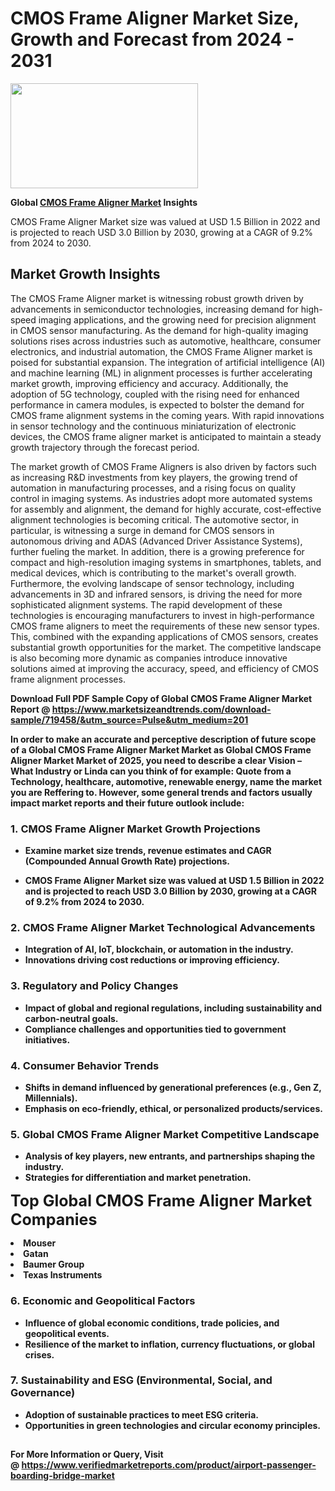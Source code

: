 <H1>CMOS Frame Aligner Market Size, Growth and Forecast from 2024 - 2031</H1><img class="aligncenter size-medium wp-image-584254" src="https://thirdeyenews.in/wp-content/uploads/2024/09/Global-Market-Research-300x168.jpeg" alt="" width="300" height="168" /><p><strong>Global&nbsp;<a href="https://www.marketsizeandtrends.com/download-sample/719458/&amp;utm_source=Pulse&amp;utm_medium=201">CMOS Frame Aligner Market</a> Insights</strong></p><p>CMOS Frame Aligner Market size was valued at USD 1.5 Billion in 2022 and is projected to reach USD 3.0 Billion by 2030, growing at a CAGR of 9.2% from 2024 to 2030.</p><p><h2>Market Growth Insights</h2> <p>The CMOS Frame Aligner market is witnessing robust growth driven by advancements in semiconductor technologies, increasing demand for high-speed imaging applications, and the growing need for precision alignment in CMOS sensor manufacturing. As the demand for high-quality imaging solutions rises across industries such as automotive, healthcare, consumer electronics, and industrial automation, the CMOS Frame Aligner market is poised for substantial expansion. The integration of artificial intelligence (AI) and machine learning (ML) in alignment processes is further accelerating market growth, improving efficiency and accuracy. Additionally, the adoption of 5G technology, coupled with the rising need for enhanced performance in camera modules, is expected to bolster the demand for CMOS frame alignment systems in the coming years. With rapid innovations in sensor technology and the continuous miniaturization of electronic devices, the CMOS frame aligner market is anticipated to maintain a steady growth trajectory through the forecast period.</p> <p><strong></strong></p> <p>The market growth of CMOS Frame Aligners is also driven by factors such as increasing R&D investments from key players, the growing trend of automation in manufacturing processes, and a rising focus on quality control in imaging systems. As industries adopt more automated systems for assembly and alignment, the demand for highly accurate, cost-effective alignment technologies is becoming critical. The automotive sector, in particular, is witnessing a surge in demand for CMOS sensors in autonomous driving and ADAS (Advanced Driver Assistance Systems), further fueling the market. In addition, there is a growing preference for compact and high-resolution imaging systems in smartphones, tablets, and medical devices, which is contributing to the market's overall growth. Furthermore, the evolving landscape of sensor technology, including advancements in 3D and infrared sensors, is driving the need for more sophisticated alignment systems. The rapid development of these technologies is encouraging manufacturers to invest in high-performance CMOS frame aligners to meet the requirements of these new sensor types. This, combined with the expanding applications of CMOS sensors, creates substantial growth opportunities for the market. The competitive landscape is also becoming more dynamic as companies introduce innovative solutions aimed at improving the accuracy, speed, and efficiency of CMOS frame alignment processes. <p><strong></p><p><span class=""><strong>Download Full PDF Sample Copy of Global CMOS Frame Aligner Market Report</strong> @ <a href="https://www.marketsizeandtrends.com/download-sample/719458/&amp;utm_source=Pulse&amp;utm_medium=201" target="_blank">https://www.marketsizeandtrends.com/download-sample/719458/&amp;utm_source=Pulse&amp;utm_medium=201</a></span></p><p>In order to make an accurate and perceptive description of future scope of a Global&nbsp;CMOS Frame Aligner Market Market as Global&nbsp;CMOS Frame Aligner Market Market of 2025, you need to describe a clear Vision &ndash; What Industry or Linda can you think of for example: Quote from a Technology, healthcare, automotive, renewable energy, name the market you are Reffering to. However, some general trends and factors usually impact market reports and their future outlook include:</p><h3>1.&nbsp;<strong>CMOS Frame Aligner Market Growth Projections</strong></h3><ul><li>Examine market size trends, revenue estimates and CAGR (Compounded Annual Growth Rate) projections.</li><li><p>CMOS Frame Aligner Market size was valued at USD 1.5 Billion in 2022 and is projected to reach USD 3.0 Billion by 2030, growing at a CAGR of 9.2% from 2024 to 2030.</p></li></ul><h3>2.&nbsp;<strong>CMOS Frame Aligner Market Technological Advancements</strong></h3><ul><li>Integration of AI, IoT, blockchain, or automation in the industry.</li><li>Innovations driving cost reductions or improving efficiency.</li></ul><h3>3.&nbsp;<strong>Regulatory and Policy Changes</strong></h3><ul><li>Impact of global and regional regulations, including sustainability and carbon-neutral goals.</li><li>Compliance challenges and opportunities tied to government initiatives.</li></ul><h3>4.&nbsp;<strong>Consumer Behavior Trends</strong></h3><ul><li>Shifts in demand influenced by generational preferences (e.g., Gen Z, Millennials).</li><li>Emphasis on eco-friendly, ethical, or personalized products/services.</li></ul><h3>5.&nbsp;<strong>Global CMOS Frame Aligner Market Competitive Landscape</strong></h3><ul><li>Analysis of key players, new entrants, and partnerships shaping the industry.</li><li>Strategies for differentiation and market penetration.</li></ul><p data-pm-slice="1 1 []"><span style="color: inherit; font-family: inherit; font-size: 25px;">Top Global CMOS Frame Aligner Market Companies</span></p><div class="" data-test-id=""><p><li>Mouser</li><li> Gatan</li><li> Baumer Group</li><li> Texas Instruments</li></p></div><h3>6.&nbsp;<strong>Economic and Geopolitical Factors</strong></h3><ul><li>Influence of global economic conditions, trade policies, and geopolitical events.</li><li>Resilience of the market to inflation, currency fluctuations, or global crises.</li></ul><h3>7.&nbsp;<strong>Sustainability and ESG (Environmental, Social, and Governance)</strong></h3><ul><li>Adoption of sustainable practices to meet ESG criteria.</li><li>Opportunities in green technologies and circular economy principles.</li></ul><h2><strong style="font-size: 14px;">For More Information or Query, Visit @&nbsp;</strong><a style="background-color: #ffffff; font-size: 14px;" href="https://www.marketsizeandtrends.com/report/cmos-frame-aligner-market/" target="_blank">https://www.verifiedmarketreports.com/product/airport-passenger-boarding-bridge-market</a></h2>
